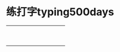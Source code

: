 # 练打字typing500days
|   |	|	|	|	|	|	|	|	|	|
|-|-|-|-|-|-|-|-|-|-|
|	|	|	|	|	|	|	|	|	|	|
|	|	|	|	|	|	|	|	|	|	|
|	|	|	|	|	|	|	|	|	|	|
|	|	|	|	|	|	|	|	|	|	|
|	|	|	|	|	|	|	|	|	|	|
|	|	|	|	|	|	|	|	|	|	|
|	|	|	|	|	|	|	|	|	|	|
|	|	|	|	|	|	|	|	|	|	|
|	|	|	|	|	|	|	|	|	|	|
